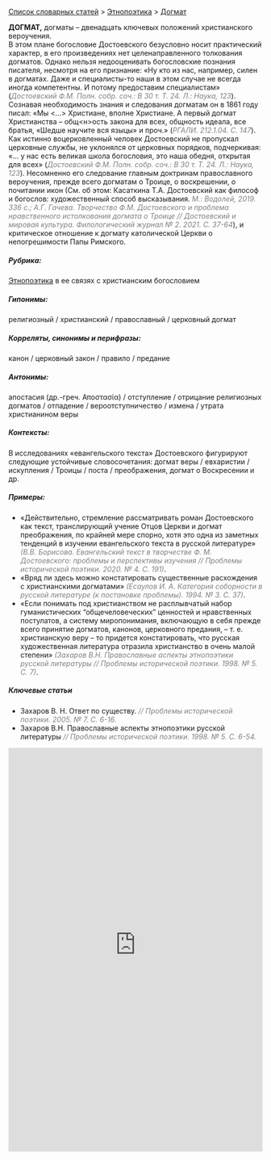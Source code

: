 <style>
st { color: Gray;
  font-style: italic;}
</style>

[Список словарных статей](https://thesaurus-dostoevsky.github.io/Thesaurus/) > [Этнопоэтика](ethnopoe.md) > [Догмат](догмат.md) 

**ДОГМАТ,** догматы – двенадцать ключевых положений христианского вероучения.  
В этом плане богословие Достоевского безусловно носит практический характер, в его произведениях нет целенаправленного толкования догматов. Однако нельзя недооценивать богословские познания писателя, несмотря на его признание: «Ну кто из нас, например, силен в догматах. Даже и специалисты-то наши в этом случае не всегда иногда компетентны. И потому предоставим специалистам» (<st>Достоевский Ф.М. Полн. собр. соч.: В 30 т. Т. 24. Л.: Наука, 123</st>).  
Сознавая необходимость знания и следования догматам он в 1861 году писал:  «Мы <…> Христиане, вполне Христиане. А первый догмат Христианства – общ<н>ость закона для всех, общность идеала, все братья, «Шедше научите вся языцы» и проч.» (<st>РГАЛИ. 212.1.04. С. 147</st>). Как истинно воцерковленный человек Достоевский не пропускал церковные службы, не уклонялся от церковных порядков, подчеркивая: «… у нас есть великая школа богословия, это наша обедня, открытая для всех» (<st>Достоевский Ф.М. Полн. собр. соч.: В 30 т. Т. 24. Л.: Наука, 123</st>). Несомненно его следование главным доктринам православного вероучения, прежде всего догматам о Троице, о воскрешении, о почитании икон (См. об этом: Касаткина Т.А.  Достоевский как философ и богослов: художественный способ высказывания. <st>М.: Водолей, 2019. 336 с.; А.Г. Гачева. Творчество Ф.М. Достоевского и проблема нравственного истолкования догмата о Троице // Достоевский и мировая культура. Филологический журнал № 2. 2021. С. 37-64</st>), и критическое отношение к догмату католической Церкви о непогрешимости Папы Римского.

##### Рубрика:
[Этнопоэтика](ethnopoe.md) в ее связях с христианским богословием
##### Гипонимы:
религиозный / христианский / православный / церковный  догмат
##### Корреляты, синонимы и перифразы:
канон / церковный закон / правило / предание
##### Антонимы:
апостасия (др.-греч. Αποστασία) / отступление / отрицание религиозных догматов / отпадение / вероотступничество / измена / утрата христианином веры
##### Контексты:
В исследованиях  «евангельского текста» Достоевского  фигурируют следующие устойчивые словосочетания: догмат веры / евхаристии / искупления / Троицы / поста /  преображения,  догмат о Воскресении и др. 
##### Примеры:
* «Действительно, стремление рассматривать роман Достоевского как текст, транслирующий учение Отцов Церкви и догмат преображения, по крайней мере спорно, хотя это одна из заметных тенденций в изучении евангельского текста в русской литературе» <st>(В.В. Борисова. Евангельский текст в творчестве Ф. М. Достоевского: проблемы и перспективы изучения // Проблемы исторической поэтики. 2020. № 4. С. 191)</st>.
* «Вряд ли здесь можно констатировать существенные расхождения с христианскими догматами» <st>(Есаулов И. А. Категория соборности в русской литературе (к постановке проблемы). 1994. № 3. С. 37)</st>.
* «Если понимать под христианством не расплывчатый набор 
гуманистических “общечеловеческих” ценностей и нравственных постулатов, а систему миропонимания, включающую в себя прежде всего принятие догматов, канонов, церковного предания, – т. е. христианскую веру – то придется констатировать, что русская художественная литература отразила христианство в очень малой степени» <st>(Захаров В.Н. Православные аспекты этнопоэтики русской литературы // Проблемы исторической поэтики. 1998. № 5. С. 7)</st>. 
##### Ключевые статьи
* Захаров В. Н. Ответ по существу. <st>// Проблемы исторической поэтики. 2005. № 7. С. 6-16.</st>
* Захаров В.Н. Православные аспекты этнопоэтики русской литературы <st>// Проблемы исторической поэтики. 1998. № 5. С. 6-54.</st>


<iframe src="https://thesaurus-dostoevsky.github.io/nk/догмат.html" style="border:0px;width:100%;height:800px" allowfullscreen="true" webkitallowfullscreen="true" mozallowfullscreen="true">
